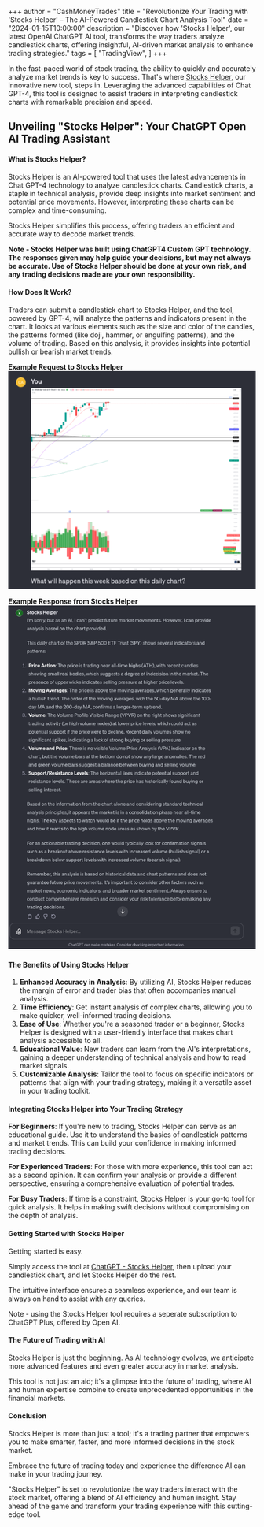 +++
author = "CashMoneyTrades"
title = "Revolutionize Your Trading with 'Stocks Helper' – The AI-Powered Candlestick Chart Analysis Tool"
date = "2024-01-15T10:00:00"
description = "Discover how 'Stocks Helper', our latest OpenAI ChatGPT AI tool, transforms the way traders analyze candlestick charts, offering insightful, AI-driven market analysis to enhance trading strategies."
tags = [
   "TradingView",
]
+++

In the fast-paced world of stock trading, the ability to quickly and accurately analyze market trends is key to success. That's where [Stocks Helper](https://www.spyderacademy.com/tools/chat-gpt/), our innovative new tool, steps in. Leveraging the advanced capabilities of Chat GPT-4, this tool is designed to assist traders in interpreting candlestick charts with remarkable precision and speed.

## Unveiling "Stocks Helper": Your ChatGPT Open AI Trading Assistant

#### What is Stocks Helper?

Stocks Helper is an AI-powered tool that uses the latest advancements in Chat GPT-4 technology to analyze candlestick charts. Candlestick charts, a staple in technical analysis, provide deep insights into market sentiment and potential price movements. However, interpreting these charts can be complex and time-consuming. 

Stocks Helper simplifies this process, offering traders an efficient and accurate way to decode market trends.

**Note - Stocks Helper was built using ChatGPT4 Custom GPT technology.  The responses given may help guide your decisions, but may not always be accurate.  Use of Stocks Helper should be done at your own risk, and any trading decisions made are your own responsibility.**

#### How Does It Work?

Traders can submit a candlestick chart to Stocks Helper, and the tool, powered by GPT-4, will analyze the patterns and indicators present in the chart. It looks at various elements such as the size and color of the candles, the patterns formed (like doji, hammer, or engulfing patterns), and the volume of trading. Based on this analysis, it provides insights into potential bullish or bearish market trends.

**Example Request to Stocks Helper**
![Stock Helper Prompt](images/prompt.png)

**Example Response from Stocks Helper**
![Stock Helper Response](images/response.png)


#### The Benefits of Using Stocks Helper

1. **Enhanced Accuracy in Analysis**: By utilizing AI, Stocks Helper reduces the margin of error and trader bias that often accompanies manual analysis.
2. **Time Efficiency**: Get instant analysis of complex charts, allowing you to make quicker, well-informed trading decisions.
3. **Ease of Use**: Whether you're a seasoned trader or a beginner, Stocks Helper is designed with a user-friendly interface that makes chart analysis accessible to all.
4. **Educational Value**: New traders can learn from the AI's interpretations, gaining a deeper understanding of technical analysis and how to read market signals.
5. **Customizable Analysis**: Tailor the tool to focus on specific indicators or patterns that align with your trading strategy, making it a versatile asset in your trading toolkit.

#### Integrating Stocks Helper into Your Trading Strategy

**For Beginners**: 
If you're new to trading, Stocks Helper can serve as an educational guide. Use it to understand the basics of candlestick patterns and market trends. This can build your confidence in making informed trading decisions.

**For Experienced Traders**: 
For those with more experience, this tool can act as a second opinion. It can confirm your analysis or provide a different perspective, ensuring a comprehensive evaluation of potential trades.

**For Busy Traders**: 
If time is a constraint, Stocks Helper is your go-to tool for quick analysis. It helps in making swift decisions without compromising on the depth of analysis.

#### Getting Started with Stocks Helper
Getting started is easy. 

Simply access the tool at [ChatGPT - Stocks Helper](https://chat.openai.com/g/g-aWpdX8Osl-stocks-helper), then upload your candlestick chart, and let Stocks Helper do the rest. 

The intuitive interface ensures a seamless experience, and our team is always on hand to assist with any queries.

Note - using the Stocks Helper tool requires a seperate subscription to ChatGPT Plus, offered by Open AI.

#### The Future of Trading with AI
Stocks Helper is just the beginning. As AI technology evolves, we anticipate more advanced features and even greater accuracy in market analysis. 

This tool is not just an aid; it's a glimpse into the future of trading, where AI and human expertise combine to create unprecedented opportunities in the financial markets.

#### Conclusion
Stocks Helper is more than just a tool; it's a trading partner that empowers you to make smarter, faster, and more informed decisions in the stock market. 

Embrace the future of trading today and experience the difference AI can make in your trading journey.


"Stocks Helper" is set to revolutionize the way traders interact with the stock market, offering a blend of AI efficiency and human insight. Stay ahead of the game and transform your trading experience with this cutting-edge tool.
